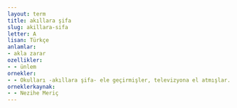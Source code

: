 ```yaml
---
layout: term
title: akıllara şifa
slug: akillara-sifa
letter: A
lisan: Türkçe
anlamlar:
- akla zarar
ozellikler:
- - ünlem
ornekler:
- - Okulları -akıllara şifa- ele geçirmişler, televizyona el atmışlar.
orneklerkaynak:
- - Nezihe Meriç
---
```

